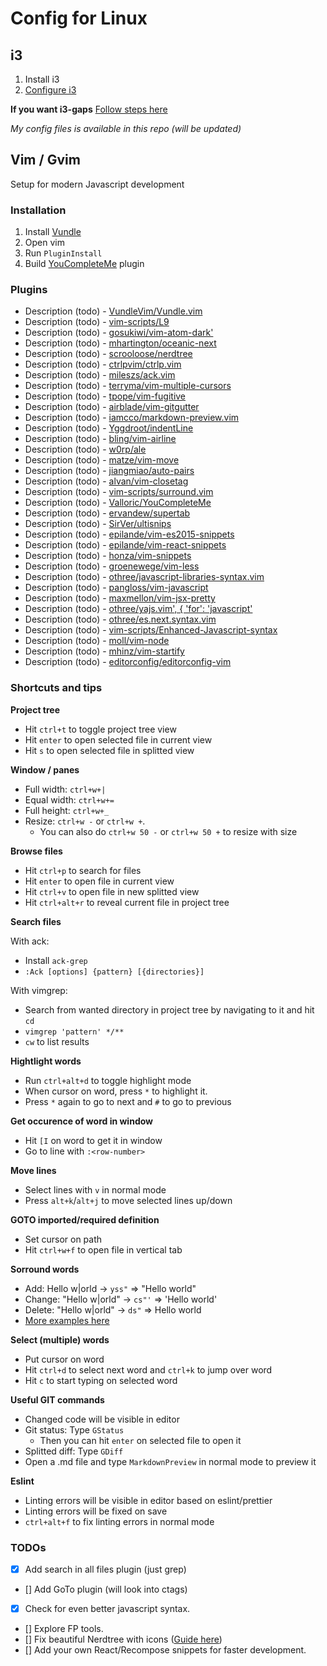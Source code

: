 # Config for Linux

## i3
1. Install i3
2. [Configure i3](https://www.youtube.com/watch?v=j1I63wGcvU4)

__If you want i3-gaps__
[Follow steps here](https://github.com/Airblader/i3)

_My config files is available in this repo (will be updated)_


## Vim / Gvim
Setup for modern Javascript development

### Installation
1. Install [Vundle](https://github.com/VundleVim/Vundle.vim)
2. Open vim
3. Run `PluginInstall`
4. Build [YouCompleteMe](https://github.com/Valloric/YouCompleteMe) plugin

### Plugins

- Description (todo) - [VundleVim/Vundle.vim]()
- Description (todo) - [vim-scripts/L9]()
- Description (todo) - [gosukiwi/vim-atom-dark']()
- Description (todo) - [mhartington/oceanic-next]()
- Description (todo) - [scrooloose/nerdtree]()
- Description (todo) - [ctrlpvim/ctrlp.vim]()
- Description (todo) - [mileszs/ack.vim]()
- Description (todo) - [terryma/vim-multiple-cursors]()
- Description (todo) - [tpope/vim-fugitive]()
- Description (todo) - [airblade/vim-gitgutter]()
- Description (todo) - [iamcco/markdown-preview.vim]()
- Description (todo) - [Yggdroot/indentLine]()
- Description (todo) - [bling/vim-airline]()
- Description (todo) - [w0rp/ale]()
- Description (todo) - [matze/vim-move]()
- Description (todo) - [jiangmiao/auto-pairs]()
- Description (todo) - [alvan/vim-closetag]()
- Description (todo) - [vim-scripts/surround.vim]()
- Description (todo) - [Valloric/YouCompleteMe]()
- Description (todo) - [ervandew/supertab]()
- Description (todo) - [SirVer/ultisnips]()
- Description (todo) - [epilande/vim-es2015-snippets]()
- Description (todo) - [epilande/vim-react-snippets]()
- Description (todo) - [honza/vim-snippets]()
- Description (todo) - [groenewege/vim-less]()
- Description (todo) - [othree/javascript-libraries-syntax.vim]()
- Description (todo) - [pangloss/vim-javascript]()
- Description (todo) - [maxmellon/vim-jsx-pretty]()
- Description (todo) - [othree/yajs.vim', { 'for': 'javascript' ]()
- Description (todo) - [othree/es.next.syntax.vim]()
- Description (todo) - [vim-scripts/Enhanced-Javascript-syntax]()
- Description (todo) - [moll/vim-node]()
- Description (todo) - [mhinz/vim-startify]()
- Description (todo) - [editorconfig/editorconfig-vim]()

### Shortcuts and tips

__Project tree__
- Hit `ctrl+t` to toggle project tree view
- Hit `enter` to open selected file in current view
- Hit `s` to open selected file in splitted view

__Window / panes__
- Full width: `ctrl+w+|`
- Equal width: `ctrl+w+=`
- Full height: `ctrl+w+_`
- Resize: `ctrl+w -` or `ctrl+w +`.
  - You can also do `ctrl+w 50 -` or `ctrl+w 50 +` to resize with size

__Browse files__
- Hit `ctrl+p` to search for files
- Hit `enter` to open file in current view
- Hit `ctrl+v` to open file in new splitted view
- Hit `ctrl+alt+r` to reveal current file in project tree

__Search files__

With ack:
- Install `ack-grep`
- `:Ack [options] {pattern} [{directories}]`

With vimgrep:
- Search from wanted directory in project tree by navigating to it and hit `cd`
- `vimgrep 'pattern' */**`
- `cw` to list results

__Hightlight words__
- Run `ctrl+alt+d` to toggle highlight mode
- When cursor on word, press `*` to highlight it.
- Press `*` again to go to next and `#` to go to previous

__Get occurence of word in window__
- Hit `[I` on word to get it in window
- Go to line with `:<row-number>`

__Move lines__
- Select lines with `v` in normal mode
- Press `alt+k`/`alt+j` to move selected lines up/down 

__GOTO imported/required definition__
- Set cursor on path
- Hit `ctrl+w+f` to open file in vertical tab

__Sorround words__
- Add: Hello w|orld -> `yss"` => "Hello world"
- Change: "Hello w|orld" -> `cs"'` => 'Hello world'
- Delete: "Hello w|orld" -> `ds"` => Hello world
- [More examples here](http://www.catonmat.net/blog/vim-plugins-surround-vim/)

__Select (multiple) words__
- Put cursor on word
- Hit `ctrl+d` to select next word and `ctrl+k` to jump over word
- Hit `c` to start typing on selected word

__Useful GIT commands__
- Changed code will be visible in editor
- Git status: Type `GStatus`
  - Then you can hit `enter` on selected file to open it
- Splitted diff: Type `GDiff`
- Open a .md file and type `MarkdownPreview` in normal mode to preview it 

__Eslint__
- Linting errors will be visible in editor based on eslint/prettier
- Linting errors will be fixed on save
- `ctrl+alt+f` to fix linting errors in normal mode

### TODOs
- [x] Add search in all files plugin (just grep)
- [] Add GoTo plugin (will look into ctags)
- [x] Check for even better javascript syntax.
- [] Explore FP tools.
- [] Fix beautiful Nerdtree with icons ([Guide here](https://github.com/ryanoasis/vim-devicons))
- [] Add your own React/Recompose snippets for faster development.
